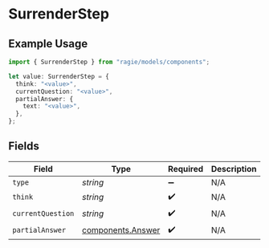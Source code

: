 # SurrenderStep

## Example Usage

```typescript
import { SurrenderStep } from "ragie/models/components";

let value: SurrenderStep = {
  think: "<value>",
  currentQuestion: "<value>",
  partialAnswer: {
    text: "<value>",
  },
};
```

## Fields

| Field                                                  | Type                                                   | Required                                               | Description                                            |
| ------------------------------------------------------ | ------------------------------------------------------ | ------------------------------------------------------ | ------------------------------------------------------ |
| `type`                                                 | *string*                                               | :heavy_minus_sign:                                     | N/A                                                    |
| `think`                                                | *string*                                               | :heavy_check_mark:                                     | N/A                                                    |
| `currentQuestion`                                      | *string*                                               | :heavy_check_mark:                                     | N/A                                                    |
| `partialAnswer`                                        | [components.Answer](../../models/components/answer.md) | :heavy_check_mark:                                     | N/A                                                    |